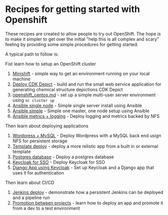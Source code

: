# Recipes for getting started with Openshift

These recipes are created to allow people to try out OpenShift. The hope is to make it simpler to get over the initial
"help this is all complex and scary" feeling by providing some simple procedures for getting started.

A typical path to follow is:

Fist learn how to setup an OpenShift cluster

1. [Minishift](minishift_local_machine.md) - simple way to get an environment running on your local machine
1. [Deploy CDK Depict](CDK_depict.md) - build and run the small web service application for generating chemical structure depictions CDK Depict
1. [openshift_centos.md](openshift_centos.md) - set up a simple multi-user server environment using `oc cluster up`
1. [Ansible single node](ansible-all-in-one.md) - Simple single server install using Ansible
1. [Ansible simple](ansible-simple.md) - Simple one master, one node setup using Ansible
1. [Ansible metrics + logging](ansible-logging-metrics.md) - Deploy logging and metrics backed by NFS

Then learn about deploying applications

1. [Wordpress + MySQL](wordpress-mysql-example/README.md) - Deploy Wordpress with a MySQL back end usign NFS for persistent storage
1. [Template deploy](template_deploy.md) - deploy a more relistic app from a built in or external template
1. [Postgres database](create-postgres.md) - Deploy a postgres database
1. [Keycloak for SSO](create-sso.md) - Deploy Keycloak for SSO
1. [Django App using Keycloak](django_keycloak_example.md) - Set up Keycloak and a Django app that uses it for authentication

Then learn about CI/CD

1. [Jenkins deploy](jenkins-example/README.md) - demonstrate how a persistent Jenkins can be deployed and a pipeline run
1. [Promotion between projects](promotion_between_projects.md) - learn how to deploy an app and promote it from a dev to a test environment


